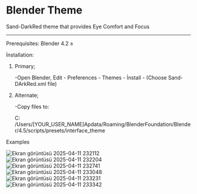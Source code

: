 # Blender Theme

Sand-DarkRed theme that provides Eye Comfort and Focus


-------------------------------------------------------

Prerequisites: Blender 4.2 ≥

İnstallation:
  
  1. Primary;

     -Open Blender,  Edit - Preferences - Themes - İnstall - (Choose Sand-DArkRed.xml file)


  2. Alternate;

      -Copy files to:
       
       C: /Users/[YOUR_USER_NAME]Apdata/Roaming/BlenderFoundation/Blender/4.5/scripts/presets/interface_theme


 Examples

![Ekran görüntüsü 2025-04-11 232112](https://github.com/user-attachments/assets/d74bf246-a776-4671-8a15-9ffca5528b3e)
![Ekran görüntüsü 2025-04-11 232204](https://github.com/user-attachments/assets/a564c9d2-cd15-4bee-9baa-b38a90c37a13)
![Ekran görüntüsü 2025-04-11 232741](https://github.com/user-attachments/assets/17ac80ce-2dd6-4710-b958-d1831322094a)
![Ekran görüntüsü 2025-04-11 233048](https://github.com/user-attachments/assets/2edfce07-fff2-43d2-a19c-3e3b0ac86749)
![Ekran görüntüsü 2025-04-11 233231](https://github.com/user-attachments/assets/bed75d9b-b00d-4555-b2e2-137c4e7ddfd8)
![Ekran görüntüsü 2025-04-11 233342](https://github.com/user-attachments/assets/91eccc24-f2a6-4808-b996-6d15ee80c24b)
